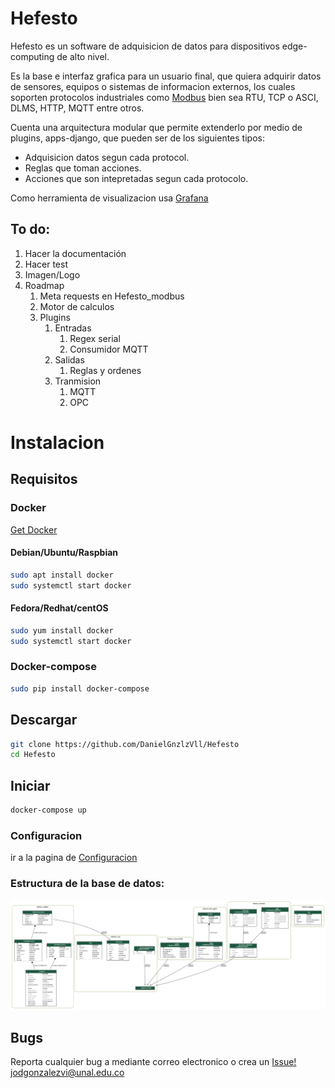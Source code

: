 # Hefesto
Hefesto es un software de adquisicion de datos para dispositivos edge-computing de alto nivel.

Es la base e interfaz grafica para un usuario final, que quiera adquirir datos de sensores, equipos o sistemas de informacion externos, los cuales soporten protocolos industriales como [Modbus](http://www.modbus.org/) bien sea RTU, TCP o ASCI, DLMS, HTTP, MQTT entre otros.

Cuenta una arquitectura modular que permite extenderlo por medio de plugins, apps-django, que pueden ser de los siguientes tipos:

* Adquisicion datos segun cada protocol.
* Reglas que toman acciones.
* Acciones que son intepretadas segun cada protocolo.

Como herramienta de visualizacion usa [Grafana](https://grafana.com/)

## To do: 

1. Hacer la documentación
1. Hacer test
1. Imagen/Logo
1. Roadmap
    1. Meta requests en Hefesto_modbus
    1. Motor de calculos
    1. Plugins
        1. Entradas
            1. Regex serial
            1. Consumidor MQTT
        1. Salidas
            1. Reglas y ordenes
        1. Tranmision
            1. MQTT
            1. OPC
    


# Instalacion
## Requisitos
### Docker
[Get Docker](https://docs.docker.com/install/)
#### Debian/Ubuntu/Raspbian 
```bash
sudo apt install docker
sudo systemctl start docker
```

#### Fedora/Redhat/centOS
```bash
sudo yum install docker
sudo systemctl start docker
```
### Docker-compose
```bash
sudo pip install docker-compose
```
## Descargar
```bash
git clone https://github.com/DanielGnzlzVll/Hefesto 
cd Hefesto
```
## Iniciar
```bash
docker-compose up
```


### Configuracion
ir a la pagina de [Configuracion](http://localhost/hefesto/admin/)

### Estructura de la base de datos:

![Alt](docs/assets/models.png)

## Bugs
Reporta cualquier bug a mediante correo electronico o crea un [Issue!](https://github.com/DanielGnzlzVll/Hefesto/issues/new)
[jodgonzalezvi@unal.edu.co](mailto:jodgonzalezvi@unal.edu.co?subject=HefestoBug)




